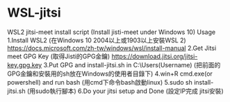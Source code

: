 # WSL-jitsi
WSL2 jitsi-meet install script (Install jisti-meet under Windows 10)
Usage 
1.Install WSL2 (在Windows 10 2004以上或1903以上安裝WSL 2)
https://docs.microsoft.com/zh-tw/windows/wsl/install-manual
2.Get Jitsi meet GPG Key (取得Jisti的GPG金鑰)
https://download.jitsi.org/jitsi-key.gpg.key
3.Put GPG and install-jitsi.sh in C:\Users\(Username) (把前面的GPG金鑰和安裝用的sh放在Windows的使用者目錄下)
4.win+R cmd.exe(or powershell) and run bash (用cmd下命令bash啟動linux)
5.sudo sh install-jitsi.sh (用sudo執行腳本)
6.Do your jitsi setup and Done (設定IP完成 jitsi安裝)
